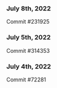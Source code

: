 ### July 8th, 2022

Commit #231925

### July 5th, 2022

Commit #314353


### July 4th, 2022

Commit #72281
